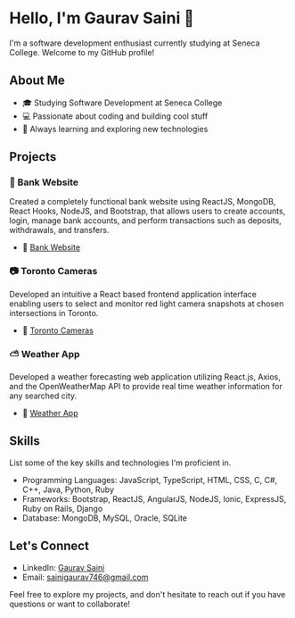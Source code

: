 # Hello, I'm Gaurav Saini 👋

I'm a software development enthusiast currently studying at Seneca College. Welcome to my GitHub profile!

## About Me

- 🎓 Studying Software Development at Seneca College
- 💻 Passionate about coding and building cool stuff
- 🌱 Always learning and exploring new technologies

## Projects

### 🏦 Bank Website

Created a completely functional bank website using ReactJS, MongoDB, React Hooks, NodeJS, and Bootstrap, that allows users to create accounts, login, manage bank accounts, and perform transactions such as deposits, withdrawals, and transfers.

- 🚀 [Bank Website](https://github.com/Gaurav3023/BankWebsite)

### 📷 Toronto Cameras

Developed an intuitive a React based frontend application interface enabling users to select and monitor red light camera snapshots at chosen intersections in Toronto.

- 🚀 [Toronto Cameras](https://github.com/Gaurav3023/TorontoCameras)

### ⛅ Weather App

Developed a weather forecasting web application utilizing React.js, Axios, and the OpenWeatherMap API to provide real time weather information for any searched city.

- 🚀 [Weather App](https://github.com/Gaurav3023/WeatherApp)

## Skills

List some of the key skills and technologies I'm proficient in.

- Programming Languages: JavaScript, TypeScript, HTML, CSS, C, C#, C++, Java, Python, Ruby
- Frameworks: Bootstrap, ReactJS, AngularJS, NodeJS, Ionic, ExpressJS, Ruby on Rails, Django
- Database: MongoDB, MySQL, Oracle, SQLite

## Let's Connect

- LinkedIn: [Gaurav Saini](www.linkedin.com/in/gauravsaini30)
- Email: sainigaurav746@gmail.com

Feel free to explore my projects, and don't hesitate to reach out if you have questions or want to collaborate!
